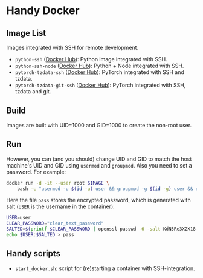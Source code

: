 # Handy Docker

## Image List

Images integrated with SSH for remote development. 

- `python-ssh` ([Docker Hub](https://hub.docker.com/repository/docker/atomie/python-ssh)): Python image integrated with SSH. 
- `python-ssh-node` ([Docker Hub](https://hub.docker.com/repository/docker/atomie/python-ssh-node)): Python + Node integrated with SSH.
- `pytorch-tzdata-ssh` ([Docker Hub](https://hub.docker.com/repository/docker/atomie/pytorch-tzdata-ssh)): PyTorch integrated with SSH and tzdata.
- `pytorch-tzdata-git-ssh` ([Docker Hub](https://hub.docker.com/repository/docker/atomie/pytorch-tzdata-git-ssh)): PyTorch integrated with SSH, tzdata and git.


## Build

Images are built with UID=1000 and GID=1000 to create the non-root user.

## Run

However, you can (and you should) change UID and GID to match the host machine's UID and GID using `usermod` and `groupmod`. Also you need to set a password. For example:
```sh
docker run -d -it --user root $IMAGE \
    bash -c "usermod -u $(id -u) user && groupmod -g $(id -g) user && echo '$(cat pass)' | chpasswd --encrypted && /usr/sbin/sshd -D"
```
Here the file `pass` stores the encrypted password, which is generated with salt (`USER` is the username in the container):
```sh
USER=user
CLEAR_PASSWORD="clear_text_password"
SALTED=$(printf $CLEAR_PASSWORD | openssl passwd -6 -salt KdN5Re3X2X18 -stdin)
echo $USER:$SALTED > pass
```

## Handy scripts

- `start_docker.sh`: script for (re)starting a container with SSH-integration. 

